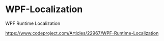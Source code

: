 # WPF-Localization
WPF Runtime Localization

https://www.codeproject.com/Articles/22967/WPF-Runtime-Localization
